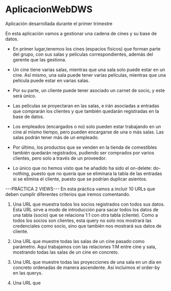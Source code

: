 # AplicacionWebDWS
Aplicación desarrollada durante el primer trimestre

En esta aplicación vamos a gestionar una cadena de cines y su base de datos.

- En primer lugar,tenemos los cines (espacios físicos) que forman parte del grupo, con sus salas y peliculas correspondientes, además del gerente que las gestiona.

- Un cine tiene varias salas, mientras que una sala solo puede estar en un cine. Así mismo, una sala puede tener varias películas, mientras que una película puede estar en varias salas. 

- Por su parte, un cliente puede tener asociado un carnet de socio, y este será único.
  
- Las películas se proyectaran en las salas, e irán asociadas a entradas que comprarán los clientes y que también quedarán registradas en la base de datos.

- Los empleados (encargados o no) solo pueden estar trabajando en un cine al mismo tiempo, pero pueden encargarse de una o más salas. Las salas podrán tener más de un empleado.

- Por último, los productos que se venden en la tienda de comestibles también quedarán registrados, pudiendo ser comprados por varios clientes, pero solo a través de un proveedor.

* Lo único que no hemos visto que he añadido ha sido el on-delete: do-nothing, puesto que no quería que se eliminara la tabla de las entradas si se elimina el cliente, puesto que se podrían duplicar asientos.


---PRÁCTICA 2 VIEWS---
En esta práctica vamos a incluir 10 URLs que deben cumplir diferentes criterios que iremos comentando.

1. Una URL que muestra todos los socios registrados con todos sus datos.
   Esta URL sirve a modo de introducción para sacar todos los datos de una tabla (socio) que se relaciona 1:1 con otra tabla (cliente). Como a todos los socios son clientes, esta query no solo nos mostrará las credenciales como socio, sino que también nos mostrará sus datos de cliente.
   

2. Una  URL que muestre todas las salas de un cine pasado como parámetro.
   Aquí trabajamos con las relaciones 1:M entre cine y sala, mostrando todas las salas de un cine en concreto.


3. Una URL que muestre todas las proyecciones de una sala en un día en concreto ordenadas de manera ascendente.
   Así incluimos el order-by en las querys.


4. Una URL que 
